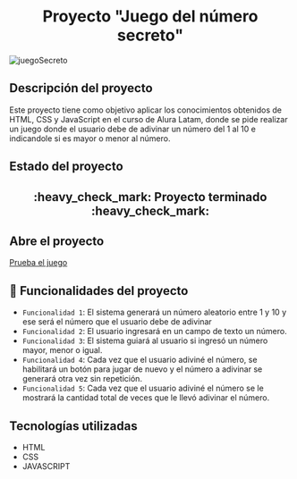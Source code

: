<h1 align="center"> Proyecto "Juego del número secreto" </h1>

![juegoSecreto](https://github.com/Gisellrom/JuegoSecreto/assets/100894396/662545f0-c4a2-4953-8ad8-51396998c535)

## Descripción del proyecto

<p>
  Este proyecto tiene como objetivo aplicar los conocimientos obtenidos de HTML, CSS y JavaScript en el curso de Alura Latam, 
  donde se pide realizar un juego donde el usuario debe de adivinar un número del 1 al 10 e indicandole si es mayor o menor al número.
</p>

## Estado del proyecto

<h2 align="center">
:heavy_check_mark: Proyecto terminado :heavy_check_mark:
</h2>

## Abre el proyecto

[Prueba el juego](https://gisellrom.github.io/JuegoSecreto/)

## :hammer: Funcionalidades del proyecto
- `Funcionalidad 1`: El sistema generará un número aleatorio entre 1 y 10 y ese será el número que el usuario debe de adivinar
- `Funcionalidad 2`: El usuario ingresará en un campo de texto un número.
- `Funcionalidad 3`: El sistema guiará al usuario si ingresó un número mayor, menor o igual. 
- `Funcionalidad 4`: Cada vez que el usuario adiviné el número, se habilitará un botón para jugar de nuevo y el número a adivinar se generará otra vez sin repetición.
- `Funcionalidad 5`: Cada vez que el usuario adiviné el número se le mostrará la cantidad total de veces que le llevó adivinar el número.

## Tecnologías utilizadas

* HTML
* CSS
* JAVASCRIPT
